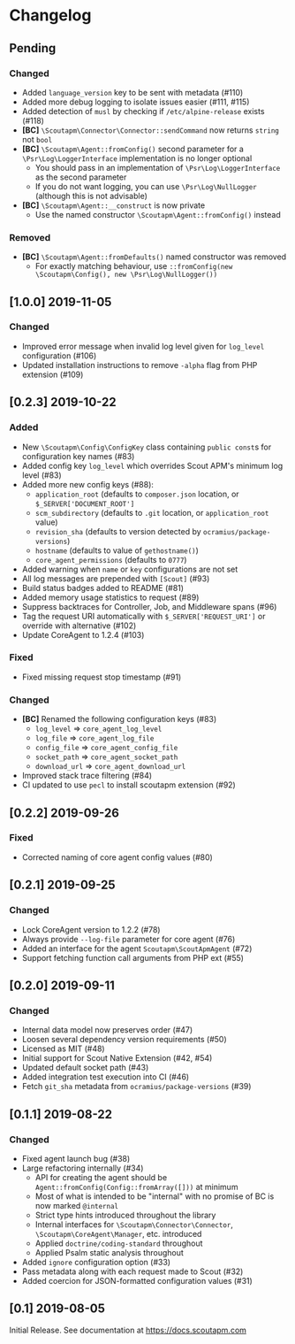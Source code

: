 # Changelog

## Pending

### Changed

 - Added `language_version` key to be sent with metadata (#110)
 - Added more debug logging to isolate issues easier (#111, #115)
 - Added detection of `musl` by checking if `/etc/alpine-release` exists (#118)
 - **[BC]** `\Scoutapm\Connector\Connector::sendCommand` now returns `string` not `bool`
 - **[BC]** `\Scoutapm\Agent::fromConfig()` second parameter for a `\Psr\Log\LoggerInterface` implementation is no longer optional
   - You should pass in an implementation of `\Psr\Log\LoggerInterface` as the second parameter
   - If you do not want logging, you can use `\Psr\Log\NullLogger` (although this is not advisable)
 - **[BC]** `\Scoutapm\Agent::__construct` is now private
   - Use the named constructor `\Scoutapm\Agent::fromConfig()` instead

### Removed
 - **[BC]** `\Scoutapm\Agent::fromDefaults()` named constructor was removed
   - For exactly matching behaviour, use `::fromConfig(new \Scoutapm\Config(), new \Psr\Log\NullLogger())`

## [1.0.0] 2019-11-05

### Changed

 - Improved error message when invalid log level given for `log_level` configuration (#106)
 - Updated installation instructions to remove `-alpha` flag from PHP extension (#109)

## [0.2.3] 2019-10-22

### Added

 - New `\Scoutapm\Config\ConfigKey` class containing `public const`s for configuration key names (#83)
 - Added config key `log_level` which overrides Scout APM's minimum log level (#83)
 - Added more new config keys (#88):
   - `application_root` (defaults to `composer.json` location, or `$_SERVER['DOCUMENT_ROOT']`
   - `scm_subdirectory` (defaults to `.git` location, or `application_root` value)
   - `revision_sha` (defaults to version detected by `ocramius/package-versions`)
   - `hostname` (defaults to value of `gethostname()`)
   - `core_agent_permissions` (defaults to `0777`)
 - Added warning when `name` or `key` configurations are not set
 - All log messages are prepended with `[Scout]` (#93)
 - Build status badges added to README (#81)
 - Added memory usage statistics to request (#89)
 - Suppress backtraces for Controller, Job, and Middleware spans (#96)
 - Tag the request URI automatically with `$_SERVER['REQUEST_URI']` or override with alternative (#102)
 - Update CoreAgent to 1.2.4 (#103)

### Fixed

 - Fixed missing request stop timestamp (#91)

### Changed

 - **[BC]** Renamed the following configuration keys (#83)
   - `log_level` => `core_agent_log_level`
   - `log_file` => `core_agent_log_file`
   - `config_file` => `core_agent_config_file`
   - `socket_path` => `core_agent_socket_path`
   - `download_url` => `core_agent_download_url`
 - Improved stack trace filtering (#84)
 - CI updated to use `pecl` to install scoutapm extension (#92)

## [0.2.2] 2019-09-26

### Fixed

 - Corrected naming of core agent config values (#80)

## [0.2.1] 2019-09-25

### Changed

 - Lock CoreAgent version to 1.2.2 (#78)
 - Always provide `--log-file` parameter for core agent (#76)
 - Added an interface for the agent `Scoutapm\ScoutApmAgent` (#72)
 - Support fetching function call arguments from PHP ext (#55)

## [0.2.0] 2019-09-11

### Changed

 - Internal data model now preserves order (#47)
 - Loosen several dependency version requirements (#50)
 - Licensed as MIT (#48)
 - Initial support for Scout Native Extension (#42, #54)
 - Updated default socket path (#43)
 - Added integration test execution into CI (#46)
 - Fetch `git_sha` metadata from `ocramius/package-versions` (#39)

## [0.1.1] 2019-08-22

### Changed

 - Fixed agent launch bug (#38)
 - Large refactoring internally (#34)
   - API for creating the agent should be `Agent::fromConfig(Config::fromArray([]))` at minimum
   - Most of what is intended to be "internal" with no promise of BC is now marked `@internal`
   - Strict type hints introduced throughout the library
   - Internal interfaces for `\Scoutapm\Connector\Connector`, `\Scoutapm\CoreAgent\Manager`, etc. introduced
   - Applied `doctrine/coding-standard` throughout
   - Applied Psalm static analysis throughout
 - Added `ignore` configuration option (#33)
 - Pass metadata along with each request made to Scout (#32)
 - Added coercion for JSON-formatted configuration values (#31)

## [0.1] 2019-08-05

Initial Release. See documentation at https://docs.scoutapm.com


